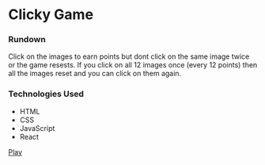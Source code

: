 # Clicky Game

### Rundown

Click on the images to earn points but dont click on the same image twice or the game resests. If you click on all 12 images once (every 12 points) then all the images reset and you can click on them again.

### Technologies Used

- HTML
- CSS
- JavaScript
- React

[Play](https://codeycsm.github.io/clicky-game/)
